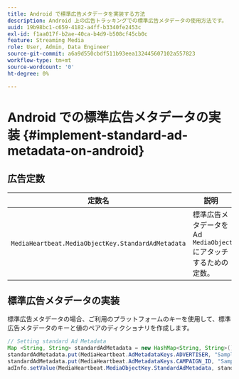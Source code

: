 ```yaml
---
title: Android で標準広告メタデータを実装する方法
description: Android 上の広告トラッキングでの標準広告メタデータの使用方法です。
uuid: 19b98bc1-c659-4182-a4ff-b3340fe2453c
exl-id: f1aa017f-b2ae-40ca-b4d9-b508cf45cb0c
feature: Streaming Media
role: User, Admin, Data Engineer
source-git-commit: a6a9d550cbdf511b93eea132445607102a557823
workflow-type: tm+mt
source-wordcount: '0'
ht-degree: 0%

---
```


# Android での標準広告メタデータの実装 {#implement-standard-ad-metadata-on-android}

## 広告定数

| 定数名 | 説明   |
|---|---|
| `MediaHeartbeat.MediaObjectKey.StandardAdMetadata` | 標準広告メタデータを Ad `MediaObject` にアタッチするための定数。 |

## 標準広告メタデータの実装

標準広告メタデータの場合、ご利用のプラットフォームのキーを使用して、標準広告メタデータのキーと値のペアのディクショナリを作成します。

```java
// Setting standard Ad Metadata 
Map <String, String> standardAdMetadata = new HashMap<String, String>(); 
standardAdMetadata.put(MediaHeartbeat.AdMetadataKeys.ADVERTISER, "Sample Advertiser"); 
standardAdMetadata.put(MediaHeartbeat.AdMetadataKeys.CAMPAIGN_ID, "Sample Campaign"); 
adInfo.setValue(MediaHeartbeat.MediaObjectKey.StandardAdMetadata, standardAdMetadata); 
```
